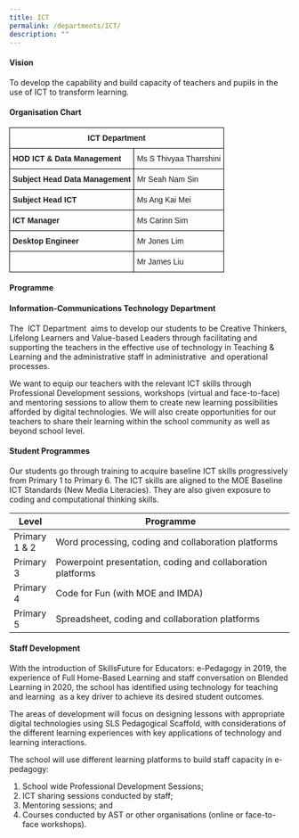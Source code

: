 ```yaml
---
title: ICT
permalink: /departments/ICT/
description: ""
---
```

#### **Vision**

To develop the capability and build capacity of teachers and pupils in the use of ICT to transform learning.

#### **Organisation Chart**
<style type="text/css">
.tg  {border-collapse:collapse;border-spacing:0;}
.tg td{border-color:black;border-style:solid;border-width:1px;font-family:Arial, sans-serif;font-size:14px;
  overflow:hidden;padding:10px 5px;word-break:normal;}
.tg th{border-color:black;border-style:solid;border-width:1px;font-family:Arial, sans-serif;font-size:14px;
  font-weight:normal;overflow:hidden;padding:10px 5px;word-break:normal;}
.tg .tg-1wig{font-weight:bold;text-align:left;vertical-align:top}
.tg .tg-amwm{font-weight:bold;text-align:center;vertical-align:top}
.tg .tg-0lax{text-align:left;vertical-align:top}
</style>
<table class="tg">
<thead>
  <tr>
    <th class="tg-amwm" colspan="2">ICT Department</th>
  </tr>
</thead>
<tbody>
	 <tr>
    <td class="tg-1wig">HOD ICT & Data Management</td>
    <td class="tg-0lax">Ms S Thivyaa Tharrshini</td>
  </tr>
  <tr>
    <td class="tg-1wig">Subject Head Data Management</td>
    <td class="tg-0lax">Mr Seah Nam Sin</td>
  </tr>
  <tr>
    <td class="tg-1wig">Subject Head ICT</td>
    <td class="tg-0lax">Ms Ang Kai Mei</td>
  </tr>
  <tr>
    <td class="tg-1wig">ICT Manager</td>
    <td class="tg-0lax">Ms Carinn Sim</td>
  </tr>
  <tr>
    <td class="tg-1wig">Desktop Engineer</td>
    <td class="tg-0lax">Mr Jones Lim</td>
  </tr>
  <tr>
    <td class="tg-1wig"></td>
    <td class="tg-0lax">Mr James Liu</td>
  </tr>
</tbody>
</table>

#### **Programme**

#### Information-Communications Technology Department
The  ICT Department  aims to develop our students to be Creative Thinkers, Lifelong Learners and Value-based Leaders through facilitating and supporting the teachers in the effective use of technology in Teaching & Learning and the administrative staff in administrative  and operational processes.  

We want to equip our teachers with the relevant ICT skills through Professional Development sessions, workshops (virtual and face-to-face) and mentoring sessions to allow them to create new learning possibilities afforded by digital technologies. We will also create opportunities for our teachers to share their learning within the school community as well as beyond school level.

#### Student Programmes

Our students go through training to acquire baseline ICT skills progressively from Primary 1 to Primary 6. The ICT skills are aligned to the MOE Baseline ICT Standards (New Media Literacies). They are also given exposure to coding and computational thinking skills.

<table style="width:100%">
<thead>
<tr>
<th style="width:15%">Level</th>
<th>Programme</th>
</tr>
</thead>
<tbody>
<tr>
<td>Primary 1 &amp; 2</td>
<td>Word processing, coding and collaboration platforms</td>
</tr>
<tr>
<td>Primary 3</td>
<td>Powerpoint presentation, coding and collaboration platforms</td>
</tr>
<tr>
<td>Primary 4</td>
<td>Code for Fun (with MOE and IMDA)</td>
</tr>
<tr>
<td>Primary 5</td>
<td>Spreadsheet, coding and collaboration platforms</td>
</tr>
</tbody>
</table>

#### Staff Development

With the introduction of SkillsFuture for Educators: e-Pedagogy in 2019, the experience of Full Home-Based Learning and staff conversation on Blended Learning in 2020, the school has identified using technology for teaching and learning  as a key driver to achieve its desired student outcomes.

The areas of development will focus on designing lessons with appropriate digital technologies using SLS Pedagogical Scaffold, with considerations of the different learning experiences with key applications of technology and learning interactions.  

The school will use different learning platforms to build staff capacity in e-pedagogy:

1.  School wide Professional Development Sessions;
2.  ICT sharing sessions conducted by staff;
3.  Mentoring sessions; and
4.  Courses conducted by AST or other organisations (online or face-to-face workshops).